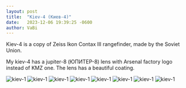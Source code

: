 ```yaml
---
layout: post
title:  "Kiev-4 (Киев-4)"
date:   2023-12-06 19:39:25 -0600
author: VaBi
---
```


Kiev-4 is a copy of Zeiss Ikon Contax III rangefinder, made by the Soviet Union.

My kiev-4 has a jupiter-8 (ЮПИТЕР-8) lens with Arsenal factory logo instead of KMZ one. The lens has a beautiful coating. 

![kiev-1](/imgs/DSC_3459.jpg)
![kiev-1](/imgs/DSC_3461.jpg)
![kiev-1](/imgs/DSC_3465.jpg)
![kiev-1](/imgs/DSC_3468.jpg)
![kiev-1](/imgs/DSC_3470.jpg)
![kiev-1](/imgs/DSC_3478.jpg)
![kiev-1](/imgs/DSC_3481.jpg)
![kiev-1](/imgs/DSC_3483.jpg)
